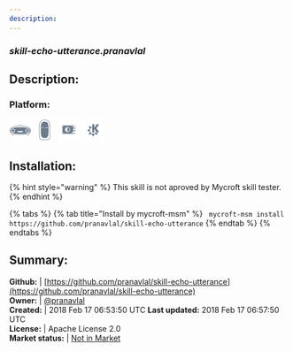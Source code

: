 ```yaml
---
description: 
---
```


### _skill-echo-utterance.pranavlal_  
## Description:  
  
### Platform:  
 ![Mark I](../.gitbook/assets/mark-1-icon.png)  ![Mark II](../.gitbook/assets/mark-2-icon.png)  ![Picroft](../.gitbook/assets/picroft-icon.png)  ![plasmoid](../.gitbook/assets/kde.png)   
  
## Installation:  
{% hint style="warning" %}
This skill is not aproved by Mycroft skill tester.
{% endhint %}
    
{% tabs %}
{% tab title="Install by mycroft-msm" %}
``` mycroft-msm install https://github.com/pranavlal/skill-echo-utterance```
{% endtab %}
  {% endtabs %}
    
## Summary:  
**Github:** | [https://github.com/pranavlal/skill-echo-utterance](https://github.com/pranavlal/skill-echo-utterance)  
**Owner:** | [@pranavlal](https://github.com/pranavlal)  
**Created:** | 2018 Feb 17 06:53:50 UTC  **Last updated:** 2018 Feb 17 06:57:50 UTC  
**License:** | Apache License 2.0  
**Market status:** | [Not in Market](https://market.mycroft.ai/skill/)  
